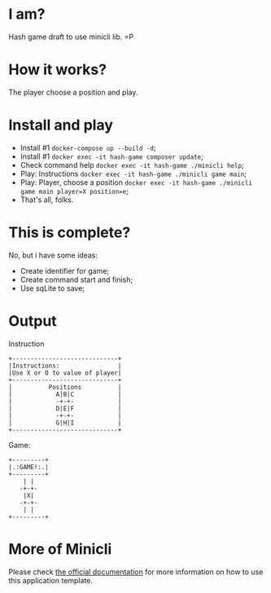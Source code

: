 # I am?

Hash game draft to use minicli lib. =P

# How it works?
The player choose a position and play.

# Install and play

- Install #1 `docker-compose up --build -d`;
- Install #1 `docker exec -it hash-game composer update`;
- Check command help `docker exec -it hash-game ./minicli help`;
- Play: Instructions `docker exec -it hash-game ./minicli game main`;
- Play: Player, choose a position `docker exec -it hash-game ./minicli game main player=X position=e`;
- That's all, folks.

# This is complete?

No, but i have some ideas:
- Create identifier for game;
- Create command start and finish;
- Use sqLite to save;

# Output
Instruction
```
+-----------------------------+
|Instructions:                |
|Use X or O to value of player|
+-----------------------------+
|          Positions          |
|            A|B|C            |
|            -+-+-            |
|            D|E|F            |
|            -+-+-            |
|            G|H|I            |
+-----------------------------+
```

Game:
```
+---------+
|.:GAME!:.|
+---------+
    | |
   -+-+-
    |X|
   -+-+-
    | |
+---------+
```

# More of Minicli

Please check [the official documentation](https://docs.minicli.dev) for more information on how to use this application template.
